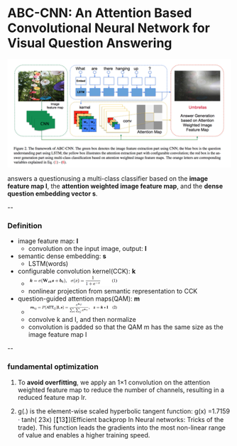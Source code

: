 # ABC-CNN: An Attention Based Convolutional Neural Network for Visual Question Answering


![architecture](./architecture.png)


answers a questionusing a multi-class classifier based on the **image feature map I**, the **attention weighted image feature map**, and the **dense question embedding vector s**. 

--

### Definition
+ image feature map: **I**
	+ convolution on the input image, output: **I**
+ semantic dense embedding: **s**
	+ LSTM(words)
+ configurable convolution kernel(CCK): **k** 
	+ <img src="cck.png" alt="drawing" width="200px"/>
	+ nonlinear projection from semantic representation to CCK
+ question-guided attention maps(QAM): **m**
	+ <img src="qam.png" alt="drawing" width="200px"/>
	+ convolve k and I, and then normalize
	+ convolution  is padded so that the QAM m has the same size as the image feature map I


--
### fundamental optimization

1. To **avoid overfitting**, we apply an 1×1 convolution on the attention weighted feature map to reduce the number of channels, resulting in a reduced feature map Ir. 



2. g(.) is the element-wise scaled hyperbolic tangent function: g(x) =1.7159 · tanh( 23x) [【13】](Efficient backprop In Neural networks: Tricks of the trade).  This function leads the gradients into the most non-linear range of value and enables a higher training speed.

